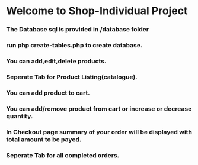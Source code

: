 # Welcome to Shop-Individual Project
### The Database sql is provided in /database folder 
### run php create-tables.php to create database.
### You can add,edit,delete products.
### Seperate Tab for Product Listing(catalogue).
### You can add product to cart.
### You can add/remove product from cart or increase or decrease quantity.
### In Checkout page summary of your order will be displayed with total amount to be payed.
### Seperate Tab for all completed orders.